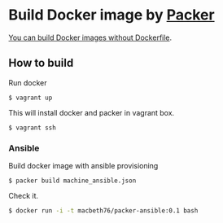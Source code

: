 # Build Docker image by [Packer](http://www.packer.io/)

[You can build Docker images without Dockerfile](http://www.packer.io/docs/builders/docker.html#toc_4).

## How to build

Run docker 

```
$ vagrant up
```

This will install docker and packer in vagrant box.

```
$ vagrant ssh
```

### Ansible

Build docker image with ansible provisioning

```
$ packer build machine_ansible.json
```

Check it.

```bash
$ docker run -i -t macbeth76/packer-ansible:0.1 bash
```

